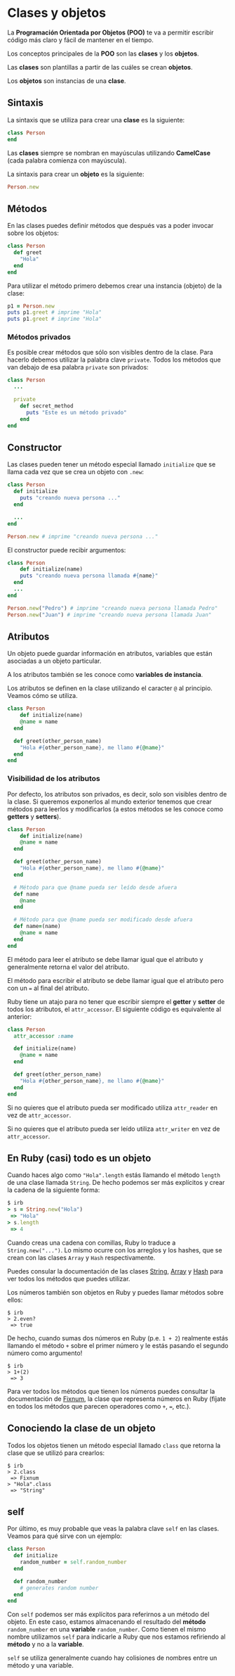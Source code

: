 # Clases y objetos

La **Programación Orientada por Objetos \(POO\)** te va a permitir escribir código más claro y fácil de mantener en el tiempo.

Los conceptos principales de la **POO** son las **clases** y los **objetos**.

Las **clases** son plantillas a partir de las cuáles se crean **objetos**.

Los **objetos** son instancias de una **clase**.

## Sintaxis

La sintaxis que se utiliza para crear una **clase** es la siguiente:

```ruby
class Person
end
```

Las **clases** siempre se nombran en mayúsculas utilizando **CamelCase** \(cada palabra comienza con mayúscula\).

La sintaxis para crear un **objeto** es la siguiente:

```ruby
Person.new
```

## Métodos

En las clases puedes definir métodos que después vas a poder invocar sobre los objetos:

```ruby
class Person
  def greet
    "Hola"
  end
end
```

Para utilizar el método primero debemos crear una instancia \(objeto\) de la clase:

```ruby
p1 = Person.new
puts p1.greet # imprime "Hola"
puts p1.greet # imprime "Hola"
```

### Métodos privados

Es posible crear métodos que sólo son visibles dentro de la clase. Para hacerlo debemos utilizar la palabra clave `private`. Todos los métodos que van debajo de esa palabra `private` son privados:

```ruby
class Person
  ...

  private
    def secret_method
      puts "Este es un método privado"
    end
end
```

## Constructor

Las clases pueden tener un método especial llamado `initialize` que se llama cada vez que se crea un objeto con `.new`:

```ruby
class Person
  def initialize
    puts "creando nueva persona ..."
  end

  ...
end

Person.new # imprime "creando nueva persona ..."
```

El constructor puede recibir argumentos:

```ruby
class Person
    def initialize(name)
    puts "creando nueva persona llamada #{name}"
  end
  ...
end
```

```ruby
Person.new("Pedro") # imprime "creando nueva persona llamada Pedro"
Person.new("Juan") # imprime "creando nueva persona llamada Juan"
```

## Atributos

Un objeto puede guardar información en atributos, variables que están asociadas a un objeto particular.

A los atributos también se les conoce como **variables de instancia**.

Los atributos se definen en la clase utilizando el caracter `@` al principio. Veamos cómo se utiliza.

```ruby
class Person
    def initialize(name)
    @name = name
  end

  def greet(other_person_name)
    "Hola #{other_person_name}, me llamo #{@name}"
  end
end
```

### Visibilidad de los atributos

Por defecto, los atributos son privados, es decir, solo son visibles dentro de la clase. Si queremos exponerlos al mundo exterior tenemos que crear métodos para leerlos y modificarlos \(a estos métodos se les conoce como **getters** y **setters**\).

```ruby
class Person
    def initialize(name)
    @name = name
  end

  def greet(other_person_name)
    "Hola #{other_person_name}, me llamo #{@name}"
  end

  # Método para que @name pueda ser leído desde afuera
  def name
    @name
  end

  # Método para que @name pueda ser modificado desde afuera
  def name=(name)
    @name = name
  end
end
```

El método para leer el atributo se debe llamar igual que el atributo y generalmente retorna el valor del atributo.

El método para escribir el atributo se debe llamar igual que el atributo pero con un `=` al final del atributo.

Ruby tiene un atajo para no tener que escribir siempre el **getter** y **setter** de todos los atributos, el `attr_accessor`. El siguiente código es equivalente al anterior:

```ruby
class Person
  attr_accessor :name

  def initialize(name)
    @name = name
  end

  def greet(other_person_name)
    "Hola #{other_person_name}, me llamo #{@name}"
  end
end
```

Si no quieres que el atributo pueda ser modificado utiliza `attr_reader` en vez de `attr_accessor`.

Si no quieres que el atributo pueda ser leído utiliza `attr_writer` en vez de `attr_accessor`.

## En Ruby \(casi\) todo es un objeto

Cuando haces algo como `"Hola".length` estás llamando el método `length` de una clase llamada `String`. De hecho podemos ser más explícitos y crear la cadena de la siguiente forma:

```ruby
$ irb
> s = String.new("Hola")
 => "Hola"
> s.length
 => 4
```

Cuando creas una cadena con comillas, Ruby lo traduce a `String.new("...")`. Lo mismo ocurre con los arreglos y los hashes, que se crean con las clases `Array` y `Hash` respectivamente.

Puedes consular la documentación de las clases [String](https://ruby-doc.org/core-2.3.3/String.html), [Array](https://ruby-doc.org/core-2.3.3/Array.html) y [Hash](https://ruby-doc.org/core-2.3.3/Hash.html) para ver todos los métodos que puedes utilizar.

Los números también son objetos en Ruby y puedes llamar métodos sobre ellos:

```text
$ irb
> 2.even?
 => true
```

De hecho, cuando sumas dos números en Ruby \(p.e. `1 + 2`\) realmente estás llamando el método `+` sobre el primer número y le estás pasando el segundo número como argumento!

```text
$ irb
> 1+(2)
 => 3
```

Para ver todos los métodos que tienen los números puedes consultar la documentación de [Fixnum](https://ruby-doc.org/core-2.3.3/Fixnum.html), la clase que representa números en Ruby \(fíjate en todos los métodos que parecen operadores como `+`, `=`, etc.\).

## Conociendo la clase de un objeto

Todos los objetos tienen un método especial llamado `class` que retorna la clase que se utilizó para crearlos:

```text
$ irb
> 2.class
 => Fixnum
> "Hola".class
 => "String"
```

## self

Por último, es muy probable que veas la palabra clave `self` en las clases. Veamos para qué sirve con un ejemplo:

```ruby
class Person
  def initialize
    random_number = self.random_number
  end

  def random_number
    # generates random number
  end
end
```

Con `self` podemos ser más explícitos para referirnos a un método del objeto. En este caso, estamos almacenando el resultado del **método** `random_number` en una **variable** `random_number`. Como tienen el mismo nombre utilizamos `self` para indicarle a Ruby que nos estamos refiriendo al **método** y no a la **variable**.

`self` se utiliza generalmente cuando hay colisiones de nombres entre un método y una variable.

